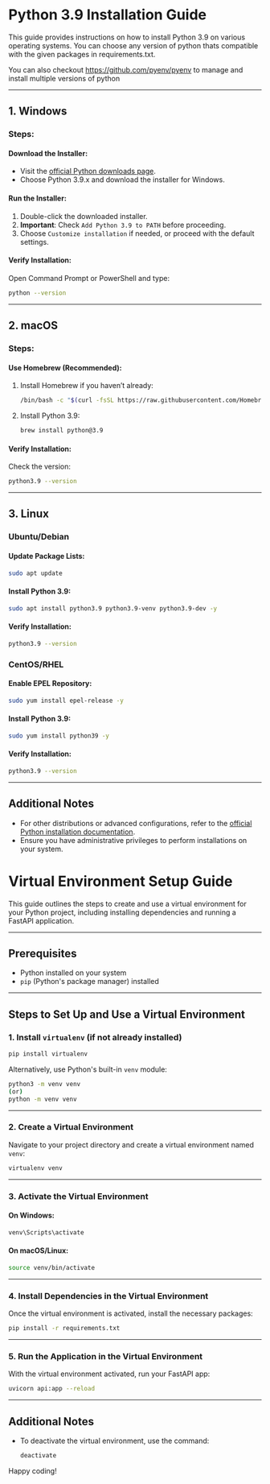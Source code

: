 # Python 3.9 Installation Guide

This guide provides instructions on how to install Python 3.9 on various operating systems.
You can choose any version of python thats compatible with the given packages in requirements.txt.

You can also checkout https://github.com/pyenv/pyenv to manage and install multiple versions of python

---

## 1. Windows

### Steps:

#### Download the Installer:

- Visit the [official Python downloads page](https://www.python.org/downloads/).
- Choose Python 3.9.x and download the installer for Windows.

#### Run the Installer:

1. Double-click the downloaded installer.
2. **Important**: Check `Add Python 3.9 to PATH` before proceeding.
3. Choose `Customize installation` if needed, or proceed with the default settings.

#### Verify Installation:

Open Command Prompt or PowerShell and type:

```bash
python --version
```

---

## 2. macOS

### Steps:

#### Use Homebrew (Recommended):

1. Install Homebrew if you haven’t already:
   ```bash
   /bin/bash -c "$(curl -fsSL https://raw.githubusercontent.com/Homebrew/install/HEAD/install.sh)"
   ```
2. Install Python 3.9:
   ```bash
   brew install python@3.9
   ```

#### Verify Installation:

Check the version:

```bash
python3.9 --version
```

---

## 3. Linux

### Ubuntu/Debian

#### Update Package Lists:

```bash
sudo apt update
```

#### Install Python 3.9:

```bash
sudo apt install python3.9 python3.9-venv python3.9-dev -y
```

#### Verify Installation:

```bash
python3.9 --version
```

### CentOS/RHEL

#### Enable EPEL Repository:

```bash
sudo yum install epel-release -y
```

#### Install Python 3.9:

```bash
sudo yum install python39 -y
```

#### Verify Installation:

```bash
python3.9 --version
```

---

## Additional Notes

- For other distributions or advanced configurations, refer to the [official Python installation documentation](https://docs.python.org/3/using/index.html).
- Ensure you have administrative privileges to perform installations on your system.

# Virtual Environment Setup Guide

This guide outlines the steps to create and use a virtual environment for your Python project, including installing dependencies and running a FastAPI application.

---

## Prerequisites

- Python installed on your system
- `pip` (Python's package manager) installed

---

## Steps to Set Up and Use a Virtual Environment

### 1. Install `virtualenv` (if not already installed)

```bash
pip install virtualenv
```

Alternatively, use Python's built-in `venv` module:

```bash
python3 -m venv venv
(or)
python -m venv venv
```

---

### 2. Create a Virtual Environment

Navigate to your project directory and create a virtual environment named `venv`:

```bash
virtualenv venv
```

---

### 3. Activate the Virtual Environment

#### On Windows:

```bash
venv\Scripts\activate
```

#### On macOS/Linux:

```bash
source venv/bin/activate
```

---

### 4. Install Dependencies in the Virtual Environment

Once the virtual environment is activated, install the necessary packages:

```bash
pip install -r requirements.txt
```

---

### 5. Run the Application in the Virtual Environment

With the virtual environment activated, run your FastAPI app:

```bash
uvicorn api:app --reload
```

---

## Additional Notes

- To deactivate the virtual environment, use the command:
  ```bash
  deactivate
  ```

Happy coding!
